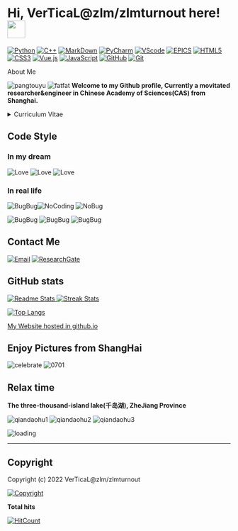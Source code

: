 <!--
**Github/zlmturnout~ This is my personal Github repository** its <README.md> (this file) appears on my GitHub profile.
-->
<!-- Title-->
# Hi, VerTicaL@zlm/zlmturnout here! <img src="/img/handrubber.gif" width="40" type="image/gif"/>

<!-- Coding Badges-->
[![Python](https://img.shields.io/badge/-Python%20-%233776AB?style=flat&logo=Python&logoColor=white)](https://www.python.org)
[![C++](https://img.shields.io/badge/-C%2FC%2B%2B%20-brightgreen?style=flat&logo=Claris)](https://www.stroustrup.com/)
[![MarkDown](https://img.shields.io/badge/-Markdown-ff69b4?style=flat&logo=Markdown)](https://markdown.com.cn/basic-syntax/)
[![PyCharm](https://img.shields.io/badge/-Pycharm-%2319A974?style=flat&logo=Pycharm)](https://www.jetbrains.com/pycharm/)
[![VScode](https://img.shields.io/badge/-VScode-%23007ACC?style=flat&logo=Visual%20Studio%20Code)](https://code.visualstudio.com/)
[![EPICS](https://img.shields.io/badge/-EPICS-informational?style=flat&logo=Co-op)](https://epics-controls.org/)
[![HTML5](https://img.shields.io/badge/-HTML5-e34c26?logo=html5&logoColor=white&style=flat)](https://www.w3.org)
[![CSS3](https://img.shields.io/badge/-CSS3-2965f1?logo=css3&logoColor=white&style=flat)](https://www.w3.org)
[![Vue.js](https://img.shields.io/badge/-Vue.js-4fc08d?logo=vuedotjs&logoColor=white&style=flat)](https://vuejs.org)
[![JavaScript](https://img.shields.io/badge/-JavaScript-F7DF1E?logo=javascript&logoColor=white&style=flat)](https://javascript.com)
[![GitHub](https://img.shields.io/badge/-Github-3481FE?style=flat&logo=GitHub)](https://github.com)
[![Git](https://img.shields.io/badge/-Git-f34f29?logo=git&logoColor=white&style=flat)](https://git-scm.com)

<a> About Me </a> 
<!---![pangtouyu](/img/pangtouyu.png) ![fatfat](img/fatfat.jpg)
<font color=AliceBlue>--->
![pangtouyu](/img/pangtouyu.png)   ![fatfat](/img/fatfat.jpg)
 **Welcome to my Github profile, Currently a movitated researcher&engineer in Chinese Academy of Sciences(CAS) from Shanghai.** </font>

<details>
<summary>
Curriculum Vitae
</summary>
<edu>

## **Education**

**2010-2014**
**University of Science and Technology of China (USTC)**
Hefei, Anhui Province, China
BSc, Condensed Matter,School of Gifted Young

**2017-2018**
**Pohang University of Science and Technology (POSTECH)**
Pohang, South Korea
Student Cultural Exchange in Pohang Accelerator Laboratory(PAL)

**2014-2019**
**University of Chinese Academy of Sciences**
Shanghai, China
Doctor of Philosophy, Nuclear Technology and Applications

## Research interest

Novel properties (mechanical, electronic, mangetic) of energy materials, soft matter, bubbles, especially in aqueous environments . Methods: Soft X-ray techniques including absorption and emission spectroscopy(STXM, TEY, RIXS), Atomic force microscopy, MD simulations. Currently focus on revealing the intrinsic properties of nanoscale bubbles in water by X-ray spectroscopy.

## Projects and fund

Hosting a Youth project of National Natural Science Foundation of China (NSFC) from 2021-2023.

## Publications

[![ResearchGate](https://img.shields.io/badge/-ResearchGate-00CCBB?logo=ResearchGate&logoColor=white&style=for-the-badge)](https://www.researchgate.net/profile/Limin-Zhou-4)  

[![GoogleScholar](https://img.shields.io/badge/-GoogleScholar-%234285F4?logo=Google%20Scholar&logoColor=white&style=for-the-badge)](https://scholar.google.com/citations?user=JVzHu7cAAAAJ&hl=zh-CN)

</edu>
</details>


## Code Style

### In my dream  

<!--**Commit with Love && Learn with Passion && Code with Paitence**-->

![Love](https://img.shields.io/badge/-Commit%20with%20Love-EF1970?style=for-the-badge&logo=Undertale) ![Love](https://img.shields.io/badge/-Learn%20with%20Passion-35aeeb?style=for-the-badge&logo=React&logoColor=white) ![Love](https://img.shields.io/badge/-Code%20with%20Paitence-ec5317?style=for-the-badge&logo=Odysee)

### In real life

![BugBug](/img/BugBugBug.jpg)![NoCoding](/img/Nocoding.jpg) ![NoBug](/img/NoBug.jpg)


![BugBug](https://img.shields.io/badge/-BugBug-important?style=for-the-badge&logo=SmugMug) ![BugBug](https://img.shields.io/badge/-No%20Coding-2becd5?style=for-the-badge&logo=Codemagic) ![BugBug](https://img.shields.io/badge/-No%20Bug-e65441?style=for-the-badge&logo=Alacritty&logoColor=white)

## Contact Me

[![Email](https://img.shields.io/badge/-Email-EA4335?logo=Gmail&logoColor=white&style=for-the-badge)](mailto:zlmturnout@gmail.com) [![ResearchGate](https://img.shields.io/badge/-ResearchGate-00CCBB?logo=ResearchGate&logoColor=white&style=for-the-badge)](https://www.researchgate.net/profile/Limin-Zhou-4)

## GitHub stats

[
  ![Readme Stats](https://github-readme-stats.vercel.app/api?username=zlmturnout&theme=dracula&bg_color=30,e96443,904e95&title_color=fff&text_color=fff&show_icons=true)
  ![Streak Stats](https://github-readme-streak-stats.herokuapp.com/?user=zlmturnout&theme=bear&border=e752f2&hide_border=false)
](https://github.com/zlmturnout)

[![Top Langs](https://github-readme-stats.vercel.app/api/top-langs/?username=zlmturnout&layout=compact&hide=html,javascript,css)](https://github.com/zlmturnout)

[My Website hosted in github.io](https://zlmturnout.github.io/)

## Enjoy Pictures from ShangHai

![celebrate](/img/IMG_20210701_203624.jpg)
![0701](/img/IMG_20210630_210319.jpg)


## Relax time

**The three-thousand-island lake(千岛湖), ZheJiang Province**

![qiandaohu1](/img/IMG_20211004_085751.jpg)
![qiandaohu2](/img/IMG_20211003_143723.jpg)
![qiandaohu3](/img/IMG_20211003_173817.jpg)



![loading](/img/loading.gif)

---

## Copyright

Copyright (c) 2022 VerTicaL@zlm/zlmturnout  

[![Copyright](https://img.shields.io/badge/Copyright-BY--NC--SA%204.0-FBB040?style=flat&logo=Claris)](http://creativecommons.org/licenses/by-nc-sa/4.0/)

<!-- Visitors count-->
**Total hits**  

[![HitCount](https://hits.dwyl.com/zlmturnout/zlmturnout.svg?style=flat-square&show=unique)](http://hits.dwyl.com/zlmturnout/zlmturnout)
